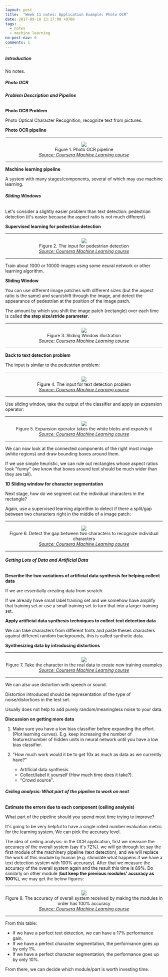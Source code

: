 ```yaml
---
layout: post
title:  "Week 11 notes: Application Example: Photo OCR"
date: 2017-09-18 13:17:00 +0700
tags:
  - notes
  - machine learning
no-post-nav: 0
comments: 1
---
```


##### **Introduction**
No notes.

##### **Photo OCR**

###### **Problem Description and Pipeline**

**Photo OCR Problem**

Photo Optical Character Recognition, recognize text from pictures.

**Photo OCR pipeline**

<hr>
<center><img src="https://i.imgur.com/d8gjmcf.png"/></center>
<center>Figure 1. Photo OCR pipeline</center>
<center><i><a href="https://www.coursera.org/learn/machine-learning">Source: Coursera Machine Learning course</a></i></center>
<hr>

**Machine learning pipeline**

A system with many stages/components, several of which may use machine learning.

###### **Sliding Windows**

Let's consider a slightly easier problem than text detection: pedestrian detection (it's easier because the aspect ratio is not much different).

**Supervised learning for pedestrian detection**

<hr>
<center><img src="https://i.imgur.com/G59EdpZ.png"/></center>
<center>Figure 2. The input for pedestrian detection</center>
<center><i><a href="https://www.coursera.org/learn/machine-learning">Source: Coursera Machine Learning course</a></i></center>
<hr>

Train about 1000 or 10000 images using some neural network or other learning algorithm.

**Sliding Window**

You can use different image patches with different sizes (but the aspect ratio is the same) and scan/shift through the image, and detect the appearance of pedestrian at the position of the image patch.

The amount by which you shift the image patch (rectangle) over each time is called **the step size/stride parameter**.

<hr>
<center><img src="https://i.imgur.com/3x8l0N9.gif"/></center>
<center>Figure 3. Sliding Window illustration</center>
<center><i><a href="https://www.coursera.org/learn/machine-learning">Source: Coursera Machine Learning course</a></i></center>
<hr>

**Back to text detection problem**

The input is similar to the pedestrian problem:

<hr>
<center><img src="https://i.imgur.com/8VKBSmF.png"/></center>
<center>Figure 4. The input for text detection problem</center>
<center><i><a href="https://www.coursera.org/learn/machine-learning">Source: Coursera Machine Learning course</a></i></center>
<hr>

Use sliding window, take the output of the classifier and apply an expansion operator:

<hr>
<center><img src="https://i.imgur.com/T0apvEi.png"/></center>
<center>Figure 5. Expansion operator takes the white blobs and expands it</center>
<center><i><a href="https://www.coursera.org/learn/machine-learning">Source: Coursera Machine Learning course</a></i></center>
<hr>

We can now look at the connected components of the right most image (white regions) and draw bounding boxes around them.

If we use simple heuristic, we can rule out rectangles whose aspect ratios look "funny" (we know that boxes around text should be much wider than they are tall).

**1D Sliding window for character segmentation**

Next stage, how do we segment out the individual characters in the rectangle?

Again, use a supervised learning algorithm to detect if there a split/gap between two characters right in the middle of a image patch:

<hr>
<center><img src="https://i.imgur.com/2ABEHdz.png"/></center>
<center>Figure 6. Detect the gap between two characters to recognize individual characters</center>
<center><i><a href="https://www.coursera.org/learn/machine-learning">Source: Coursera Machine Learning course</a></i></center>
<hr>

###### **Getting Lots of Data and Artificial Data**

**Describe the two variations of artificial data synthesis for helping collect data**

If we are essentially creating data from scratch.

If we already have small label training set and we somehow have amplify that training set or use a small training set to turn that into a larger training set.

**Apply artificial data synthesis techniques to collect text detection data**

We can take characters from different fonts and paste theses characters against different random backgrounds, this is called synthetic data.

**Synthesizing data by introducing distortions**

<hr>
<center><img src="https://i.imgur.com/XIomZx9.png"/></center>
<center>Figure 7. Take the character in the real data to create new training examples</center>
<center><i><a href="https://www.coursera.org/learn/machine-learning">Source: Coursera Machine Learning course</a></i></center>
<hr>

We can also use distortion with speech or sound.

Distortion introduced should be representation of the type of noise/distortions in the test set.

Usually does not help to add purely random/meaningless noise to your data.

**Discussion on getting more data**
1. Make sure you have a low bias classifier before expanding the effort. (Plot learning curves). E.g. keep increasing the number of features/number of hidden units in neural network until you have a low bias classifier.

2. "How much work would it be to get 10x as much as data as we currently have?"
    * Artificial data synthesis.
    * Collect/label it yourself (How much time does it take?).
    * "Crowd source".

###### **Ceiling analysis: What part of the pipeline to work on next**

**Estimate the errors due to each component (ceiling analysis)**

What part of the pipeline should you spend most time trying to improve?

It's going to be very helpful to have a single rolled number evaluation metric for the learning system. We can pick the accuracy level.

The idea of ceiling analysis: in the OCR application, first we measure the accuracy of the overall system (say it's 72%). we will go through let say the first module of the machinery pipeline (text detection), and we will replace the work of this module by human (e.g. stimulate what happens if we have a text detection system with 100% accuracy). After that we measure the accuracy of the overall system again and the result this time is 89%. Do similarly on other module (**but keep the previous modules' accuracy as 100%**), we may get the below figures:

<hr>
<center><img src="https://i.imgur.com/MOq0exU.png"/></center>
<center>Figure 8. The accuracy of overall system received by making the modules in order has 100% accuracy</center>
<center><i><a href="https://www.coursera.org/learn/machine-learning">Source: Coursera Machine Learning course</a></i></center>
<hr>

From this table:
* If we have a perfect text detection, we can have a 17% performance gain.
* If we have a perfect character segmentation, the performance goes up by only 1%.
* If we have a perfect character segmentation, the performance goes up by only 10%.

From there, we can decide which module/part is worth investing time.
